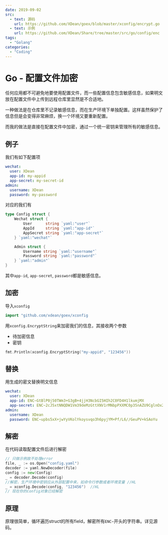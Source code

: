 ```yaml
---
date: 2019-09-02
src:
  - text: 源码
    url: https://github.com/XDean/goex/blob/master/xconfig/encrypt.go
  - text: 示例
    url: https://github.com/XDean/Share/tree/master/src/go/config/enc
tags:
  - "Golang"
categories:
  - "Coding"
---
```


# Go - 配置文件加密

任何应用都不可避免地要使用配置文件，而一些配置信息包含敏感信息，如果明文放在配置文件中上传到远程仓库里显然是不合适地。

一种做法是在仓库里不记录敏感信息，而在生产环境下单独配置。这样虽然保护了信息但是会变得非常麻烦，换一个环境又要重新配置。

而我的做法是直接在配置文件中加密，通过一个统一密钥来管理所有的敏感信息。

## 例子

我们有如下配置项

```yaml
wechat:
  user: XDean
  app-id: my-appid
  app-secret: my-secret-id
admin:
  username: XDean
  password: my-password
```

对应的我们有

```go
type Config struct {
	Wechat struct {
		User      string `yaml:"user"`
		AppId     string `yaml:"app-id"`
		AppSecret string `yaml:"app-secret"`
	} `yaml:"wechat"`

	Admin struct {
		Username string `yaml:"username"`
		Password string `yaml:"password"`
	} `yaml:"admin"`
}
```

其中`app-id`, `app-secret`, `password`都是敏感信息。

## 加密

导入`xconfig`

```go
import "github.com/xdean/goex/xconfig
```

用`xconfig.EncryptString`来加密我们的信息，其接收两个参数

- 待加密信息
- 密钥

```go
fmt.Println(xconfig.EncryptString("my-appid", "123456"))
```

## 替换

用生成的密文替换明文信息

```yaml
wechat:
  user: XDean
  app-id: ENC~GtBlP0j50TWm3+G3gB+4jjH3NcbGI5HIh2C0FD4H1lkumjMX
  app-secret: ENC~2cJ5xtNNQDW1Vm39deMzGttXNV1rMNbpPXXMC0p35nAZU9CglnOx2w==
admin:
  username: XDean
  password: ENC~upbs5xX+jwYyVKolYkoysvqo3h6pyjYM+Pf/L6//GeuPV+kSAoYu  
```

## 解密

在代码读取配置文件后进行解密

```go
// 只做示例故不处理error
file, _ := os.Open("config.yaml")
decoder := yaml.NewDecoder(file)
config := new(Config)
_ = decoder.Decode(config)
//解密，生产环境中密钥应从外部配置中来，如命令行参数或者环境变量 //HL
_ = xconfig.Decode(config, "123456")  //HL
// 现在你的config对象已经解密
```

## 原理

原理很简单，循环遍历struct的所有field，解密所有`ENC~`开头的字符串。详见源码。